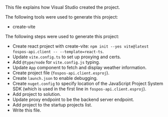 This file explains how Visual Studio created the project.

The following tools were used to generate this project:
- create-vite

The following steps were used to generate this project:
- Create react project with create-vite: `npm init --yes vite@latest fospos-api.client -- --template=react-ts`.
- Update `vite.config.ts` to set up proxying and certs.
- Add `@type/node` for `vite.config.js` typing.
- Update `App` component to fetch and display weather information.
- Create project file (`fospos-api.client.esproj`).
- Create `launch.json` to enable debugging.
- Create `nuget.config` to specify location of the JavaScript Project System SDK (which is used in the first line in `fospos-api.client.esproj`).
- Add project to solution.
- Update proxy endpoint to be the backend server endpoint.
- Add project to the startup projects list.
- Write this file.
